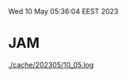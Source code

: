 Wed 10 May 05:36:04 EEST 2023
# JAM
<a href='./cache/202305/10_05.log'>./cache/202305/10_05.log</a>
